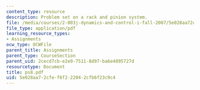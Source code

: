 ```yaml
---
content_type: resource
description: Problem set on a rack and pinion system.
file: /media/courses/2-003j-dynamics-and-control-i-fall-2007/5e028aa72cfef6f222042cfb6f23c9c4_ps8.pdf
file_type: application/pdf
learning_resource_types:
- Assignments
ocw_type: OCWFile
parent_title: Assignments
parent_type: CourseSection
parent_uid: 2cecd7cb-e2e9-7511-8d97-ba6e4895727d
resourcetype: Document
title: ps8.pdf
uid: 5e028aa7-2cfe-f6f2-2204-2cfb6f23c9c4
---
```

